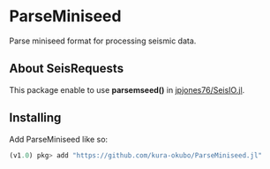 # ParseMiniseed
Parse miniseed format for processing seismic data.

## About SeisRequests
This package enable to use __parsemseed()__ in [jpjones76/SeisIO.jl](https://github.com/jpjones76/SeisIO.jl).

## Installing

Add ParseMiniseed like so:

```julia
(v1.0) pkg> add "https://github.com/kura-okubo/ParseMiniseed.jl"
```
